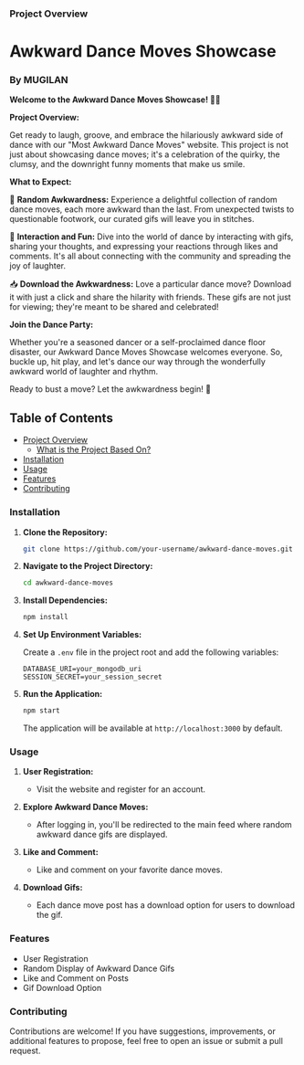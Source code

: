 ### Project Overview

# Awkward Dance Moves Showcase
### By MUGILAN

**Welcome to the Awkward Dance Moves Showcase! 🕺💃**

**Project Overview:**

Get ready to laugh, groove, and embrace the hilariously awkward side of dance with our "Most Awkward Dance Moves" website. This project is not just about showcasing dance moves; it's a celebration of the quirky, the clumsy, and the downright funny moments that make us smile.

**What to Expect:**

🌟 **Random Awkwardness:**
   Experience a delightful collection of random dance moves, each more awkward than the last. From unexpected twists to questionable footwork, our curated gifs will leave you in stitches.

💬 **Interaction and Fun:**
   Dive into the world of dance by interacting with gifs, sharing your thoughts, and expressing your reactions through likes and comments. It's all about connecting with the community and spreading the joy of laughter.

📥 **Download the Awkwardness:**
   Love a particular dance move? Download it with just a click and share the hilarity with friends. These gifs are not just for viewing; they're meant to be shared and celebrated!

**Join the Dance Party:**

Whether you're a seasoned dancer or a self-proclaimed dance floor disaster, our Awkward Dance Moves Showcase welcomes everyone. So, buckle up, hit play, and let's dance our way through the wonderfully awkward world of laughter and rhythm.

Ready to bust a move? Let the awkwardness begin! 🎉

## Table of Contents

- [Project Overview](#project-overview)
    - [What is the Project Based On?](#what-is-the-project-based-on)
- [Installation](#installation)
- [Usage](#usage)
- [Features](#features)
- [Contributing](#contributing)

### Installation

1. **Clone the Repository:**

    ```bash
    git clone https://github.com/your-username/awkward-dance-moves.git
    ```

2. **Navigate to the Project Directory:**

    ```bash
    cd awkward-dance-moves
    ```

3. **Install Dependencies:**

    ```bash
    npm install
    ```

4. **Set Up Environment Variables:**

    Create a `.env` file in the project root and add the following variables:

    ```env
    DATABASE_URI=your_mongodb_uri
    SESSION_SECRET=your_session_secret
    ```

5. **Run the Application:**

    ```bash
    npm start
    ```

    The application will be available at `http://localhost:3000` by default.

### Usage

1. **User Registration:**
   - Visit the website and register for an account.

2. **Explore Awkward Dance Moves:**
   - After logging in, you'll be redirected to the main feed where random awkward dance gifs are displayed.

3. **Like and Comment:**
   - Like and comment on your favorite dance moves.

4. **Download Gifs:**
   - Each dance move post has a download option for users to download the gif.

### Features

- User Registration
- Random Display of Awkward Dance Gifs
- Like and Comment on Posts
- Gif Download Option

### Contributing

Contributions are welcome! If you have suggestions, improvements, or additional features to propose, feel free to open an issue or submit a pull request.
